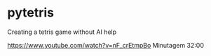 # pytetris
Creating a tetris game without AI help


https://www.youtube.com/watch?v=nF_crEtmpBo
Minutagem 32:00